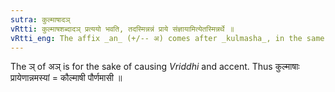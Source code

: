 ```yaml
---
sutra: कुल्माषादञ्
vRtti: कुल्माषशब्दादञ् प्रत्ययो भवति, तदस्मिन्नन्नं प्राये संज्ञायामित्येतस्मिन्नर्थे ॥
vRtti_eng: The affix _an_ (+/-- अ) comes after _kulmasha_, in the same sense 'this is the principal food on this particular occasion' -- and the whole word is a Name.
---
```

The ञ् of अञ् is for the sake of causing _Vriddhi_ and accent. Thus कुल्माषाः प्रायेणान्नमस्यां = कौल्माषी पौर्णमासी ॥
